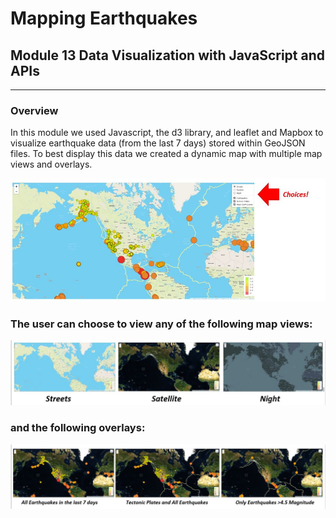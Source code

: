 # Mapping Earthquakes
## Module 13 Data Visualization with JavaScript and APIs
---
### Overview
In this module we used Javascript, the d3 library, and leaflet and Mapbox to visualize earthquake data (from the last 7 days) stored within GeoJSON files.  To best display this data we created a dynamic map with multiple map views and overlays.  

![image of map choices](https://github.com/murphyk2021/Mapping_EarthQuakes_v1/blob/fefa5a7b68541785f1357770cc076f9d1788ad6b/images/mapchoices.JPG)

### The user can choose to view any of the following map views:

![image of map layers](https://github.com/murphyk2021/Mapping_EarthQuakes_v1/blob/07061dcd03297988b805bbbff669d0e356b2971e/images/map%20layer%20choices.JPG)

### and the following overlays:
![image of map overlays](https://github.com/murphyk2021/Mapping_EarthQuakes_v1/blob/07061dcd03297988b805bbbff669d0e356b2971e/images/map%20overlay%20choices.JPG)

